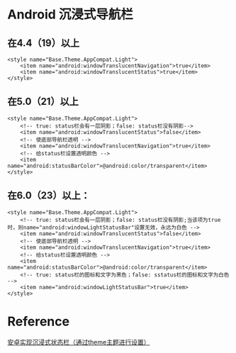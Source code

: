 # Android 沉浸式导航栏

<script src="../js/index.js"></script>
<div id="content"></div>



## 在4.4（19）以上

`````
<style name="Base.Theme.AppCompat.Light">
    <item name="android:windowTranslucentNavigation">true</item>
    <item name="android:windowTranslucentStatus">true</item>
</style>
`````

## 在5.0（21）以上
`````
<style name="Base.Theme.AppCompat.Light">
    <!-- true: status栏会有一层阴影；false: status栏没有阴影-->
    <item name="android:windowTranslucentStatus">false</item>
    <!-- 使底部导航栏透明 -->
    <item name="android:windowTranslucentNavigation">true</item>
    <!-- 给status栏设置透明颜色 -->
    <item name="android:statusBarColor">@android:color/transparent</item>
</style>
`````

## 在6.0（23）以上：
`````
<style name="Base.Theme.AppCompat.Light">
    <!-- true: status栏会有一层阴影；false: status栏没有阴影;当该项为true时，则name="android:windowLightStatusBar"设置无效，永远为白色 -->
    <item name="android:windowTranslucentStatus">false</item>
    <!-- 使底部导航栏透明 -->
    <item name="android:windowTranslucentNavigation">true</item>
    <!-- 给status栏设置透明颜色 -->
    <item name="android:statusBarColor">@android:color/transparent</item>
    <!-- true: status栏的图标和文字为黑色；false: sstatus栏的图标和文字为白色 -->
    <item name="android:windowLightStatusBar">true</item>
</style>
`````

# Reference 
[安卓实现沉浸式状态栏（通过theme主题进行设置）](https://blog.csdn.net/sunshine199221/article/details/61919890)